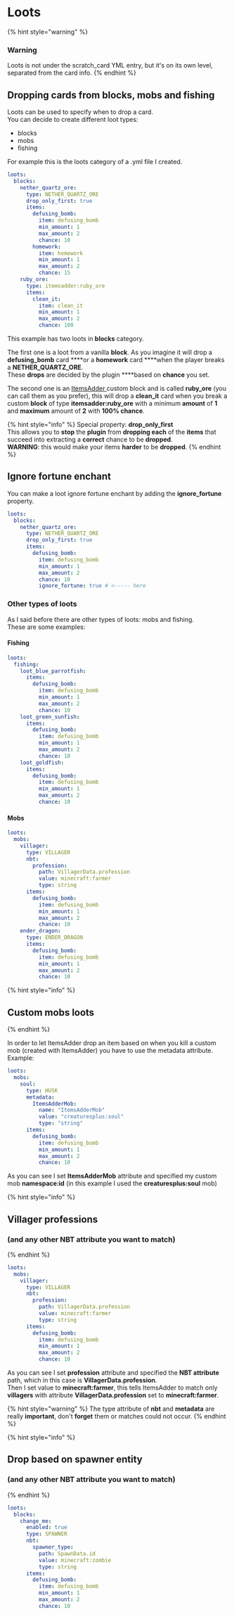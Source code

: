 # Loots

{% hint style="warning" %}
### Warning

Loots is not under the scratch\_card YML entry, but it's on its own level, separated from the card info.
{% endhint %}

## Dropping cards from blocks, mobs and fishing

Loots can be used to specify when to drop a card.  
You can decide to create different loot types: 

* blocks
* mobs
* fishing

For example this is the loots category of a .yml file I created.

```yaml
loots:
  blocks:
    nether_quartz_ore:
      type: NETHER_QUARTZ_ORE
      drop_only_first: true
      items:
        defusing_bomb:
          item: defusing_bomb
          min_amount: 1
          max_amount: 2
          chance: 10
        homework:
          item: homework
          min_amount: 1
          max_amount: 2
          chance: 15
    ruby_ore:
      type: itemsadder:ruby_ore
      items:
        clean_it:
          item: clean_it
          min_amount: 1
          max_amount: 2
          chance: 100
```

This example has two loots in **blocks** category.

The first one is a loot from a vanilla **block**. As you imagine it will drop a **defusing\_bomb** card ****or a **homework** card ****when the player breaks a **NETHER\_QUARTZ\_ORE**.  
These **drops** are decided by the plugin ****based on **chance** you set. 

The second one is an [ItemsAdder ](https://www.spigotmc.org/resources/%E2%9C%85must-have%E2%9C%85-itemsadder%E2%9C%A8textures-3d-models-huds-gui-emojis-ores-blocks-wings-tails-hats.73355/)custom block and is called **ruby\_ore** \(you can call them as you prefer\), this will drop a **clean\_it** card when you break a custom **block** of type **itemsadder:ruby\_ore** with a minimum **amount** of **1** and **maximum** amount of **2** with **100% chance**.

{% hint style="info" %}
Special property: **drop\_only\_first**  
This allows you to **stop** the **plugin** from **dropping each** of the **items** that succeed into extracting a **correct** chance to be **dropped**.   
**WARNING**: this would make your items **harder** to be **dropped**.
{% endhint %}

## Ignore fortune enchant

You can make a loot ignore fortune enchant by adding the **ignore\_fortune** property.

```yaml
loots:
  blocks:
    nether_quartz_ore:
      type: NETHER_QUARTZ_ORE
      drop_only_first: true
      items:
        defusing_bomb:
          item: defusing_bomb
          min_amount: 1
          max_amount: 2
          chance: 10
          ignore_fortune: true # <----- here
```

### Other types of loots

As I said before there are other types of loots: mobs and fishing.  
These are some examples:

#### Fishing

```yaml
loots:
  fishing:
    loot_blue_parrotfish:
      items:
        defusing_bomb:
          item: defusing_bomb
          min_amount: 1
          max_amount: 2
          chance: 10
    loot_green_sunfish:
      items:
        defusing_bomb:
          item: defusing_bomb
          min_amount: 1
          max_amount: 2
          chance: 10
    loot_goldfish:
      items:
        defusing_bomb:
          item: defusing_bomb
          min_amount: 1
          max_amount: 2
          chance: 10
```

#### Mobs

```yaml
loots:
  mobs:
    villager:
      type: VILLAGER
      nbt:
        profession:
          path: VillagerData.profession
          value: minecraft:farmer
          type: string
      items:
        defusing_bomb:
          item: defusing_bomb
          min_amount: 1
          max_amount: 2
          chance: 10
    ender_dragon:
      type: ENDER_DRAGON
      items:
        defusing_bomb:
          item: defusing_bomb
          min_amount: 1
          max_amount: 2
          chance: 10
```

{% hint style="info" %}
## Custom mobs loots
{% endhint %}

In order to let ItemsAdder drop an item based on when you kill a custom mob \(created with ItemsAdder\) you have to use the metadata attribute. Example:

```yaml
loots:
  mobs:
    soul:
      type: HUSK
      metadata:
        ItemsAdderMob:
          name: "ItemsAdderMob"
          value: "creaturesplus:soul"
          type: "string"
      items:
        defusing_bomb:
          item: defusing_bomb
          min_amount: 1
          max_amount: 2
          chance: 10
```

As you can see I set **ItemsAdderMob** attribute and specified my custom mob **namespace:id** \(in this example I used the **creaturesplus:soul** mob\)

{% hint style="info" %}
## Villager professions

### \(and any other NBT attribute you want to match\)
{% endhint %}

```yaml
loots:
  mobs:
    villager:
      type: VILLAGER
      nbt:
        profession:
          path: VillagerData.profession
          value: minecraft:farmer
          type: string
      items:
        defusing_bomb:
          item: defusing_bomb
          min_amount: 1
          max_amount: 2
          chance: 10
```

As you can see I set **profession** attribute and specified the **NBT attribute** path, which in this case is **VillagerData.profession**.  
Then I set value to **minecraft:farmer**, this tells ItemsAdder to match only **villagers** with attribute **VillagerData.profession** set to **minecraft:farmer**.

{% hint style="warning" %}
The type attribute of **nbt** and **metadata** are really **important**, don't **forget** them or matches could not occur.
{% endhint %}

{% hint style="info" %}
## Drop based on spawner entity

### \(and any other NBT attribute you want to match\)
{% endhint %}

```yaml
loots:
  blocks:
    change_me:
      enabled: true
      type: SPAWNER
      nbt:
        spawner_type:
          path: SpawnData.id
          value: minecraft:zombie
          type: string
      items:
        defusing_bomb:
          item: defusing_bomb
          min_amount: 1
          max_amount: 2
          chance: 10
```


